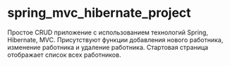 # spring_mvc_hibernate_project
Простое CRUD приложение с использованием технологий Spring, Hibernate, MVC. 
Присутствуют функции добавления нового работника, изменение работника и удаление работника.
Стартовая страница отображает список всех работников.
